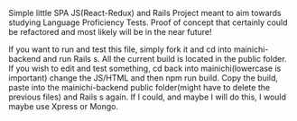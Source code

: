 Simple little SPA JS(React-Redux) and Rails Project meant to aim towards studying Language Proficiency Tests. Proof of concept that certainly could be refactored and most likely will be in the near future!

If you want to run and test this file, simply fork it and cd into mainichi-backend and run Rails s. All the current build is located in the public folder. If you wish to edit and test something, cd back into mainichi(lowercase is important) change the JS/HTML and then npm run build. Copy the build, paste into the mainichi-backend public folder(might have to delete the previous files) and Rails s again. If I could, and maybe I will do this, I would maybe use Xpress or Mongo.
